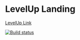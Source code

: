 # LevelUp Landing

[LevelUp Link](https://kosatos.github.io/levelup-landing/)

[![Build status](https://ci.appveyor.com/api/projects/status/wkdtn0gkynl1ntnm?svg=true)](https://ci.appveyor.com/project/Kosatos/levelup-landing)

